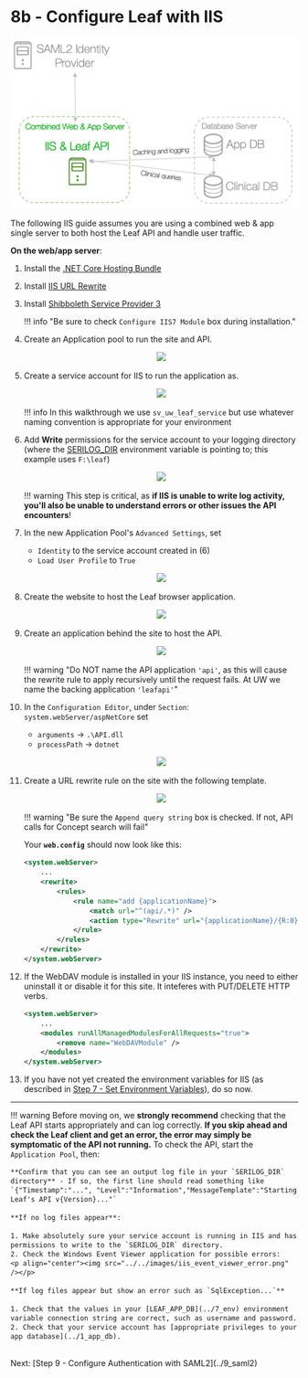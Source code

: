 # 8b - Configure Leaf with IIS

![Infra](../images/infra_iis_focus.png "Architecure-Focus-Example") 

The following IIS guide assumes you are using a combined web & app single server to both host the Leaf API and handle user traffic.

**On the web/app server**:

1. Install the [.NET Core Hosting Bundle](https://docs.microsoft.com/en-us/aspnet/core/host-and-deploy/iis/?view=aspnetcore-2.2)
2. Install [IIS URL Rewrite](https://www.iis.net/downloads/microsoft/url-rewrite)
3. Install [Shibboleth Service Provider 3](https://wiki.shibboleth.net/confluence/display/SP3/Install+on+Windows#InstallonWindows-Installation)

    !!! info "Be sure to check `Configure IIS7 Module` box during installation."

4. Create an Application pool to run the site and API.
    <p align="center"><img src="../../images/iis_app_pool.png" /></p>

6. Create a service account for IIS to run the application as. 
    <p align="center"><img src="../../images/iis_svc_account.png" /></p>

    !!! info 
        In this walkthrough we use `sv_uw_leaf_service` but use whatever naming convention is appropriate for your environment

7. Add **Write** permissions for the service account to your logging directory (where the [SERILOG_DIR](../7_env) environment variable is pointing to; this example uses `F:\leaf`)
    <p align="center"><img src="../../images/iis_log_perms.png" /></p>

    !!! warning
        This step is critical, as **if IIS is unable to write log activity, you'll also be unable to understand errors or other issues the API encounters**!

5. In the new Application Pool's `Advanced Settings`, set 
    - `Identity` to the service account created in (6) 
    - `Load User Profile` to `True`
    <p align="center"><img src="../../images/iis_identity.png" /></p>

6. Create the website to host the Leaf browser application.
    <p align="center"><img src="../../images/iis_website.png" /></p>

7. Create an application behind the site to host the API.
    <p align="center"><img src="../../images/iis_api.png" /></p>

    !!! warning "Do NOT name the API application `'api'`, as this will cause the rewrite rule to apply recursively until the request fails. At UW we name the backing application `'leafapi'`"

8. In the `Configuration Editor`, under `Section`: `system.webServer/aspNetCore` set
    - `arguments` -> `.\API.dll`
    - `processPath` -> `dotnet`

    <p align="center"><img src="../../images/iis_config_editor.png" /></p>
   
9. Create a URL rewrite rule on the site with the following template.
    <p align="center"><img src="../../images/iis_url_rewrite.png" /></p>


    !!! warning "Be sure the `Append query string` box is checked. If not, API calls for Concept search will fail"

    Your **`web.config`** should now look like this:

    ```xml
    <system.webServer>
        ...
        <rewrite>
            <rules>
                <rule name="add {applicationName}">
                    <match url="^(api/.*)" />
                    <action type="Rewrite" url="{applicationName}/{R:0}" appendQueryString="true" logRewrittenUrl="true" />
                </rule>
            </rules>
        </rewrite>
    </system.webServer>
    ```

10. If the WebDAV module is installed in your IIS instance, you need to either uninstall it or disable it for this site. It inteferes with PUT/DELETE HTTP verbs.

    ```xml
    <system.webServer>
        ...
        <modules runAllManagedModulesForAllRequests="true">
            <remove name="WebDAVModule" />
        </modules>
    </system.webServer>
    ```

11. If you have not yet created the environment variables for IIS (as described in [Step 7 - Set Environment Variables](../7_env)), do so now.

---

!!! warning
    Before moving on, we **strongly recommend** checking that the Leaf API starts appropriately and can log correctly. **If you skip ahead and check the Leaf client and get an error, the error may simply be symptomatic of the API not running.** To check the API, start the `Application Pool`, then:

    **Confirm that you can see an output log file in your `SERILOG_DIR` directory** - If so, the first line should read something like `{"Timestamp":"...", "Level":"Information","MessageTemplate":"Starting Leaf's API v{Version}..."`

    **If no log files appear**:

    1. Make absolutely sure your service account is running in IIS and has permissions to write to the `SERILOG_DIR` directory.
    2. Check the Windows Event Viewer application for possible errors:
    <p align="center"><img src="../../images/iis_event_viewer_error.png" /></p>

    **If log files appear but show an error such as `SqlException...`**

    1. Check that the values in your [LEAF_APP_DB](../7_env) environment variable connection string are correct, such as username and password. 
    2. Check that your service account has [appropriate privileges to your app database](../1_app_db).




<br>
Next: [Step 9 - Configure Authentication with SAML2](../9_saml2)